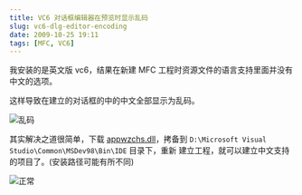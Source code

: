 ```yaml
---
title: VC6 对话框编辑器在预览时显示乱码
slug: vc6-dlg-editor-encoding
date: 2009-10-25 19:11
tags: [MFC, VC6]
---
```


我安装的是英文版 vc6，结果在新建 MFC 工程时资源文件的语言支持里面并没有中文的选项。

这样导致在建立的对话框的中的中文全部显示为乱码。

![乱码](http://pic.yupoo.com/greatghoul_v/BdBJN59s/mJCYr.jpg)

其实解决之道很简单，下载 [appwzchs.dll][1]，拷备到 `D:\Microsoft Visual Studio\Common\MSDev98\Bin\IDE` 目录下，重新
建立工程，就可以建立中文支持的项目了。(安装路径可能有所不同)

![正常](http://pic.yupoo.com/greatghoul_v/BdBJLJuB/V3wtc.jpg)

[1]: http://www.uushare.com/user/greatghoul/file/2155415
